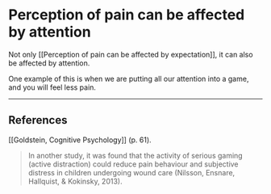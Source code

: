 # Perception of pain can be affected by attention
Not only [[Perception of pain can be affected by expectation]], it can also be affected by attention.

One example of this is when we are putting all our attention into a game, and you will feel less pain.

---
## References
[[Goldstein, Cognitive Psychology]] (p. 61).
> In another study, it was found that the activity of serious gaming (active distraction) could reduce pain behaviour and subjective distress in children undergoing wound care (Nilsson, Ensnare, Hallquist, & Kokinsky, 2013).

<!-- #evergreen -->

<!-- {BearID:AF8E67CC-78B6-4571-8CF1-A0B7A0977682-5941-0000074D907D7353} -->
